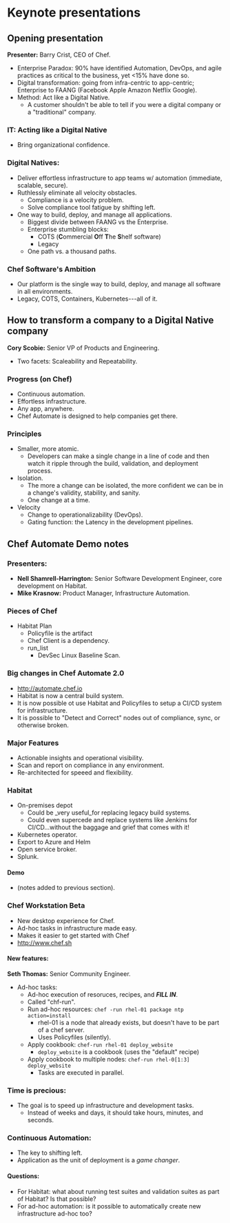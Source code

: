 # Keynote presentations
## Opening presentation
**Presenter:** Barry Crist, CEO of Chef.


 * Enterprise Paradox: 90% have identified Automation, DevOps, and agile practices as critical to the business, yet <15% have done so.
 * Digital transformation: going from infra-centric to app-centric; Enterprise to FAANG (Facebook Apple Amazon Netflix Google).
 * Method: Act like a Digital Native.
   + A customer shouldn't be able to tell if you were a digital company or a "traditional" company.


### IT: Acting like a Digital Native
 * Bring organizational confidence.


### Digital Natives:
 * Deliver effortless infrastructure to app teams w/ automation (immediate, scalable, secure).
 * Ruthlessly eliminate all velocity obstacles.
   + Compliance is a velocity problem.
   + Solve compliance tool fatigue by shifting left.
 * One way to build, deploy, and manage all applications.
   + Biggest divide between FAANG vs the Enterprise.
   + Enterprise stumbling blocks:
     - COTS (**C**ommercial **O**ff **T**he **S**helf software)
     - Legacy
   + One path vs. a thousand paths.


### Chef Software's Ambition
 * Our platform is the single way to build, deploy, and manage all software in all environments.
 * Legacy, COTS, Containers, Kubernetes---all of it.


## How to transform a company to a Digital Native company
**Cory Scobie:** Senior VP of Products and Engineering.

 * Two facets: Scaleability and Repeatability.

### Progress (on Chef)
 * Continuous automation.
 * Effortless infrastructure.
 * Any app, anywhere.
 * Chef Automate is designed to help companies get there.

### Principles
 * Smaller, more atomic.
   + Developers can make a single change in a line of code and then watch it ripple through the build, validation, and deployment process.
 * Isolation.
   + The more a change can be isolated, the more confident we can be in a change's validity, stability, and sanity.
   + One change at a time.
 * Velocity
   + Change to operationalizability (DevOps).
   + Gating function: the Latency in the development pipelines.

## Chef Automate Demo notes
### Presenters:
 * **Nell Shamrell-Harrington:** Senior Software Development Engineer, core development on Habitat.
 * **Mike Krasnow:** Product Manager, Infrastructure Automation.

### Pieces of Chef
 * Habitat Plan
   + Policyfile is the artifact
   + Chef Client is a dependency.
   + run_list
     - DevSec Linux Baseline Scan.

### Big changes in Chef Automate 2.0
 * <http://automate.chef.io>
 * Habitat is now a central build system.
 * It is now possible ot use Habitat and Policyfiles to setup a CI/CD system for infrastructure.
 * It is possible to "Detect and Correct" nodes out of compliance, sync, or otherwise broken.

### Major Features
 * Actionable insights and operational visibility.
 * Scan and report on compliance in any environment.
 * Re-architected for speeed and flexibility.

### Habitat
 * On-premises depot
   + Could be _very useful_for replacing legacy build systems.
   + Could even supercede and replace systems like Jenkins for CI/CD...without the baggage and grief that comes with it!
 * Kubernetes operator.
 * Export to Azure and Helm
 * Open service broker.
 * Splunk.

#### Demo
 * (notes added to previous section).

### Chef Workstation Beta
 * New desktop experience for Chef.
 * Ad-hoc tasks in infrastructure made easy.
 * Makes it easier to get started with Chef
 * <http://www.chef.sh>


#### New features:
 **Seth Thomas:** Senior Community Engineer.

 * Ad-hoc tasks:
   + Ad-hoc execution of resoruces, recipes, and ***FILL IN***.
   * Called "chf-run".
   + Run ad-hoc resources: `chef -run rhel-01 package ntp action=install`
     - rhel-01 is a node that already exists, but doesn't have to be part of a chef server.
     - Uses Policyfiles (silently).
   + Apply cookbook: `chef-run rhel-01 deploy_website`
     - `deploy_website` is a cookbook (uses the "default" recipe)
   + Apply cookbook to multiple nodes: `chef-run rhel-0[1:3] deploy_website`
     - Tasks are executed in parallel.

### Time is precious:
 * The goal is to speed up infrastructure and development tasks.
   + Instead of weeks and days, it should take hours, minutes, and seconds.

### Continuous Automation:
 * The key to shifting left.
 * Application as the unit of deployment is a _game changer_.


#### Questions:
 * For Habitat: what about running test suites and validation suites as part of Habitat? Is that possible?
 * For ad-hoc automation: is it possible to automatically create new infrastructure ad-hoc too?

